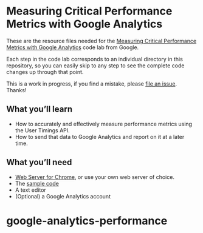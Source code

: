 # Measuring Critical Performance Metrics with Google Analytics

These are the resource files needed for the [Measuring Critical Performance Metrics with Google Analytics](https://codelabs.developers.google.com/codelabs/performance-analytics/)
code lab from Google.

Each step in the code lab corresponds to an individual directory in this repository, so you can easily skip to any step to see the complete code changes up through that point.

This is a work in progress, if you find a mistake, please [file an issue](https://github.com/googlecodelabs/performance-analytics/issues). Thanks!

## What you’ll learn

* How to accurately and effectively measure performance metrics using the User Timings API.
* How to send that data to Google Analytics and report on it at a later time.

## What you’ll need

* [Web Server for Chrome](https://chrome.google.com/webstore/detail/web-server-for-chrome/ofhbbkphhbklhfoeikjpcbhemlocgigb), or use your own web server of choice.
* The [sample code](https://github.com/googlecodelabs/performance-analytics/archive/master.zip)
* A text editor
* (Optional) a Google Analytics account
# google-analytics-performance
